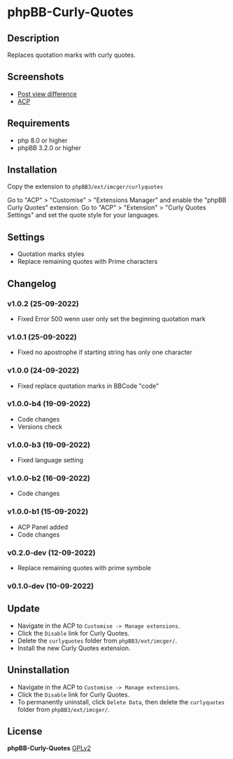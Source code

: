 # phpBB-Curly-Quotes

## Description

Replaces quotation marks with curly quotes.

## Screenshots
- [Post view difference](https://raw.githubusercontent.com/IMC-GER/images/main/screenshots/curlyquotes/de/post.jpg?raw=true)
- [ACP](https://raw.githubusercontent.com/IMC-GER/images/main/screenshots/curlyquotes/de/acp_settings.jpg?raw=true)

## Requirements
- php 8.0 or higher
- phpBB 3.2.0 or higher

## Installation

Copy the extension to `phpBB3/ext/imcger/curlyquotes`

Go to "ACP" > "Customise" > "Extensions Manager" and enable the "phpBB Curly Quotes" extension.
Go to "ACP" > "Extension" > "Curly Quotes Settings" and set the quote style for your languages.

## Settings
- Quotation marks styles
- Replace remaining quotes with Prime characters

## Changelog

### v1.0.2 (25-09-2022)
- Fixed Error 500 wenn user only set the beginning quotation mark

### v1.0.1 (25-09-2022)
- Fixed no apostrophe if starting string has only one character

### v1.0.0 (24-09-2022)
- Fixed replace quotation marks in BBCode "code"

### v1.0.0-b4 (19-09-2022)
- Code changes
- Versions check

### v1.0.0-b3 (19-09-2022)
- Fixed language setting

### v1.0.0-b2 (16-09-2022)
- Code changes

### v1.0.0-b1 (15-09-2022)
- ACP Panel added
- Code changes

### v0.2.0-dev (12-09-2022)
- Replace remaining quotes with prime symbole

### v0.1.0-dev (10-09-2022)

## Update
- Navigate in the ACP to `Customise -> Manage extensions`.
- Click the `Disable` link for Curly Quotes.
- Delete the `curlyquotes` folder from `phpBB3/ext/imcger/`.
- Install the new Curly Quotes extension.
 
## Uninstallation
- Navigate in the ACP to `Customise -> Manage extensions`.
- Click the `Disable` link for Curly Quotes.
- To permanently uninstall, click `Delete Data`, then delete the `curlyquotes` folder from `phpBB3/ext/imcger/`.

## License
**phpBB-Curly-Quotes**
[GPLv2](https://www.gnu.org/licenses/old-licenses/gpl-2.0.en.html)
